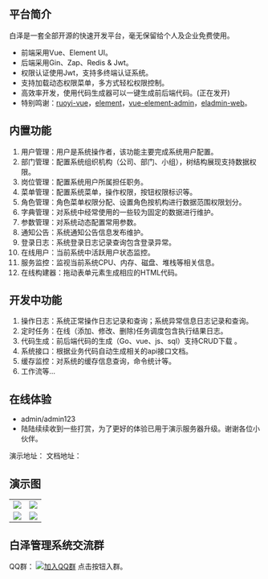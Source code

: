 ## 平台简介

白泽是一套全部开源的快速开发平台，毫无保留给个人及企业免费使用。

* 前端采用Vue、Element UI。
* 后端采用Gin、Zap、Redis & Jwt。
* 权限认证使用Jwt，支持多终端认证系统。
* 支持加载动态权限菜单，多方式轻松权限控制。
* 高效率开发，使用代码生成器可以一键生成前后端代码。(正在发开)
* 特别鸣谢：[ruoyi-vue](https://gitee.com/y_project/RuoYi-Vue?_from=gitee_search)，[element](https://github.com/ElemeFE/element)，[vue-element-admin](https://github.com/PanJiaChen/vue-element-admin)，[eladmin-web](https://github.com/elunez/eladmin-web)。

## 内置功能

1.  用户管理：用户是系统操作者，该功能主要完成系统用户配置。
2.  部门管理：配置系统组织机构（公司、部门、小组），树结构展现支持数据权限。
3.  岗位管理：配置系统用户所属担任职务。
4.  菜单管理：配置系统菜单，操作权限，按钮权限标识等。
5.  角色管理：角色菜单权限分配、设置角色按机构进行数据范围权限划分。
6.  字典管理：对系统中经常使用的一些较为固定的数据进行维护。
7.  参数管理：对系统动态配置常用参数。
8.  通知公告：系统通知公告信息发布维护。
9.  登录日志：系统登录日志记录查询包含登录异常。
10. 在线用户：当前系统中活跃用户状态监控。
11. 服务监控：监视当前系统CPU、内存、磁盘、堆栈等相关信息。
12. 在线构建器：拖动表单元素生成相应的HTML代码。


## 开发中功能

1. 操作日志：系统正常操作日志记录和查询；系统异常信息日志记录和查询。
2. 定时任务：在线（添加、修改、删除)任务调度包含执行结果日志。
3. 代码生成：前后端代码的生成（Go、vue、js、sql）支持CRUD下载 。
4. 系统接口：根据业务代码自动生成相关的api接口文档。
5. 缓存监控：对系统的缓存信息查询，命令统计等。
6. 工作流等...

## 在线体验

- admin/admin123
- 陆陆续续收到一些打赏，为了更好的体验已用于演示服务器升级。谢谢各位小伙伴。

演示地址：
文档地址：

## 演示图

<table>
    <tr>
        <td><img src="https://gitee.com/smell2/bai-ze/raw/imgs/202110241805797.jpg"/></td>
        <td><img src="https://gitee.com/smell2/bai-ze/raw/imgs/202110241806256.jpg"/></td>
    </tr>
    <tr>
        <td><img src="https://gitee.com/smell2/bai-ze/raw/imgs/202110242322137.png"/></td>
        <td><img src="https://gitee.com/smell2/bai-ze/raw/imgs/202110242323820.png"/></td>
    </tr>
  
</table>


## 白泽管理系统交流群


QQ群： [![加入QQ群](https://img.shields.io/badge/83064682-blue.svg)](https://qm.qq.com/cgi-bin/qm/qr?k=rAIw_VQ_blbSQu0J6fApnm5RbAc2CHbp&jump_from=webapi) 点击按钮入群。